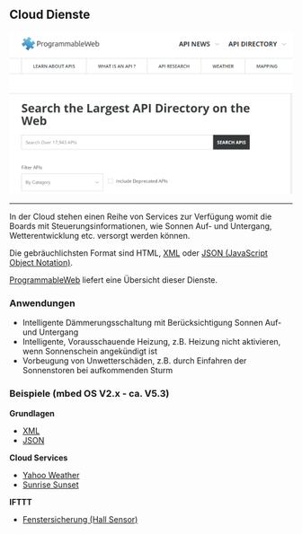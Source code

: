 ## Cloud Dienste

![](../images/CloudServices.png)

- - -


In der Cloud stehen einen Reihe von Services zur Verfügung womit die Boards mit Steuerungsinformationen, wie Sonnen Auf- und Untergang, Wetterentwicklung etc. versorgt werden können.

Die gebräuchlichsten Format sind HTML, [XML](http://de.wikipedia.org/wiki/Extensible_Markup_Language) oder [JSON (JavaScript Object Notation)](http://de.wikipedia.org/wiki/JavaScript_Object_Notation).

[ProgrammableWeb](http://www.programmableweb.com/apis/directory) liefert eine Übersicht dieser Dienste.

### Anwendungen 

*   Intelligente Dämmerungsschaltung mit Berücksichtigung Sonnen Auf- und Untergang
*   Intelligente, Vorausschauende Heizung, z.B. Heizung nicht aktivieren, wenn Sonnenschein angekündigt ist
*   Vorbeugung von Unwetterschäden, z.B. durch Einfahren der Sonnenstoren bei aufkommenden Sturm

### Beispiele (mbed OS V2.x - ca. V5.3)

**Grundlagen**

* [XML](XMLParser/) 
* [JSON](JSONParser/)

**Cloud Services**

* [Yahoo Weather](YahooWeather/) 
* [Sunrise Sunset](SunriseSunset/)

**IFTTT**

* [Fenstersicherung (Hall Sensor)](HallSensorAlarm/)

